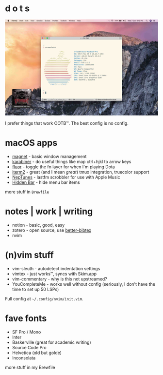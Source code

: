 # d o t s

![screnshot](screen.jpg)

I prefer things that work OOTB™. The best config is no config.

macOS apps
==========

* [magnet](https://magnet.crowdcafe.com) - basic window management
* [karabiner](https://karabiner-elements.pqrs.org/) - do useful things like map ctrl+hjkl to arrow keys
* [fluor](https://fluorapp.net/) - toggle the fn layer for when I'm playing Dota 
* [iterm2](https://www.iterm2.com/) - great (and I mean *great*) tmux integration, truecolor support
* [NepTunes](https://micropixels.software/neptunes) - lastfm scrobbler for use with Apple Music 
* [Hidden Bar](https://github.com/dwarvesf/hidden) - hide menu bar items

more stuff in `Brewfile`

notes | work | writing
====================================

* notion - basic, good, easy
* zotero - open source, use [better-bibtex](https://retorque.re/zotero-better-bibtex/)
* nvim


(n)vim stuff
===========

* vim-sleuth - autodetect indentation settings
* vimtex - just works™, syncs with Skim.app
* vim-commentary - why is this not upstreamed?
* YouCompleteMe - works well without config (seriously, I don't have the time to set up 50 LSPs)

Full config at `~/.config/nvim/init.vim`.

fave fonts
==========

* SF Pro / Mono
* Inter
* Baskerville (great for academic writing)
* Source Code Pro
* Helvetica (old but golde)
* Inconsolata

more stuff in my Brewfile











